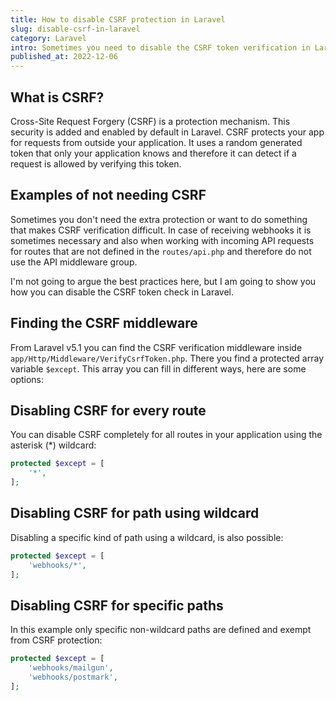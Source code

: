```yaml
---
title: How to disable CSRF protection in Laravel
slug: disable-csrf-in-laravel
category: Laravel
intro: Sometimes you need to disable the CSRF token verification in Laravel. A common use case is when you want to receive POST webhooks.
published_at: 2022-12-06
---
```


## What is CSRF?

Cross-Site Request Forgery (CSRF) is a protection mechanism. This security is added and enabled by default in Laravel. CSRF protects your app for requests from outside your application. It uses a random generated token that only your application knows and therefore it can detect if a request is allowed by verifying this token.

## Examples of not needing CSRF

Sometimes you don't need the extra protection or want to do something that makes CSRF verification difficult. In case of receiving webhooks it is sometimes necessary and also when working with incoming API requests for routes that are not defined in the `routes/api.php` and therefore do not use the API middleware group.

I'm not going to argue the best practices here, but I am going to show you how you can disable the CSRF token check in Laravel.

## Finding the CSRF middleware

From Laravel v5.1 you can find the CSRF verification middleware inside `app/Http/Middleware/VerifyCsrfToken.php`. There you find a protected array variable `$except`. This array you can fill in different ways, here are some options:

## Disabling CSRF for every route

You can disable CSRF completely for all routes in your application using the asterisk (\*) wildcard:

```php
protected $except = [
    '*',
];
```

## Disabling CSRF for path using wildcard

Disabling a specific kind of path using a wildcard, is also possible:

```php
protected $except = [
    'webhooks/*',
];
```

## Disabling CSRF for specific paths

In this example only specific non-wildcard paths are defined and exempt from CSRF protection:

```php
protected $except = [
    'webhooks/mailgun',
    'webhooks/postmark',
];
```
